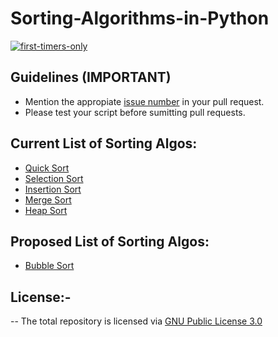 # Sorting-Algorithms-in-Python

[![first-timers-only](https://img.shields.io/badge/first--timers--only-friendly-blue.svg?style=flat-square)](https://www.firsttimersonly.com/)

## Guidelines (IMPORTANT)
- Mention the appropiate [issue number](https://help.github.com/en/articles/autolinked-references-and-urls#issues-and-pull-requests) in your pull request.
- Please test your script before sumitting pull requests.

## Current List of Sorting Algos:
- [Quick Sort](https://github.com/Zircoz/Sorting-Algorithms-in-Python/blob/master/QuickSort.py)
- [Selection Sort](https://github.com/Zircoz/Sorting-Algorithms-in-Python/blob/master/Selection_Sort.py)
- [Insertion Sort](https://github.com/Zircoz/Sorting-Algorithms-in-Python/blob/master/insertion_sort.py)
- [Merge Sort](https://github.com/Zircoz/Sorting-Algorithms-in-Python/blob/master/merge_sort.py)
- [Heap Sort](https://github.com/blackeye735/Sorting-Algorithms-in-Python/blob/master/Heapsort.py)

## Proposed List of Sorting Algos:

- [Bubble Sort](https://github.com/Zircoz/Sorting-Algorithms-in-Python/issues/1)

## License:-

-- The total repository is licensed via [GNU Public License 3.0](https://github.com/blackeye735/Sorting-Algorithms-in-Python/blob/master/LICENSE)
